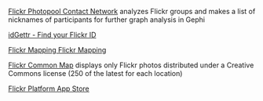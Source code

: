 
[Flickr Photopool Contact Network](http://labs.polsys.net/tools/flickr/photopool/)
analyzes Flickr groups and makes a list of nicknames of participants for further graph analysis in Gephi

[idGettr - Find your Flickr ID](https://www.webpagefx.com/tools/idgettr)

[Flickr Mapping Flickr Mapping](http://www.mypicsmap.com/)

[Flickr Common Map](http://www.whatsthatpicture.com/flickr/commons-map.php)
displays only Flickr photos distributed under a Creative Commons license (250 of the latest for each location)

[Flickr Platform App Store](https://itunes.apple.com/us/app/flickr/id328407587)
